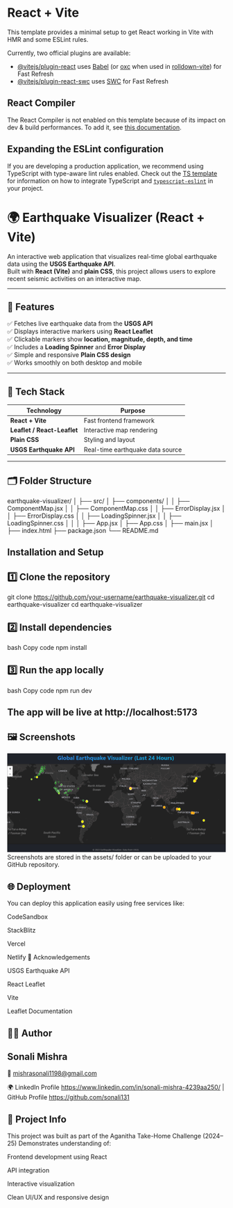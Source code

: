 # React + Vite

This template provides a minimal setup to get React working in Vite with HMR and some ESLint rules.

Currently, two official plugins are available:

- [@vitejs/plugin-react](https://github.com/vitejs/vite-plugin-react/blob/main/packages/plugin-react) uses [Babel](https://babeljs.io/) (or [oxc](https://oxc.rs) when used in [rolldown-vite](https://vite.dev/guide/rolldown)) for Fast Refresh
- [@vitejs/plugin-react-swc](https://github.com/vitejs/vite-plugin-react/blob/main/packages/plugin-react-swc) uses [SWC](https://swc.rs/) for Fast Refresh

## React Compiler

The React Compiler is not enabled on this template because of its impact on dev & build performances. To add it, see [this documentation](https://react.dev/learn/react-compiler/installation).

## Expanding the ESLint configuration

If you are developing a production application, we recommend using TypeScript with type-aware lint rules enabled. Check out the [TS template](https://github.com/vitejs/vite/tree/main/packages/create-vite/template-react-ts) for information on how to integrate TypeScript and [`typescript-eslint`](https://typescript-eslint.io) in your project.

# 🌍 Earthquake Visualizer (React + Vite)

An interactive web application that visualizes real-time global earthquake data using the **USGS Earthquake API**.  
Built with **React (Vite)** and **plain CSS**, this project allows users to explore recent seismic activities on an interactive map.

---

## 🚀 Features

✅ Fetches live earthquake data from the **USGS API**  
✅ Displays interactive markers using **React Leaflet**  
✅ Clickable markers show **location, magnitude, depth, and time**  
✅ Includes a **Loading Spinner** and **Error Display**  
✅ Simple and responsive **Plain CSS design**  
✅ Works smoothly on both desktop and mobile

---

## 🧩 Tech Stack

| Technology                  | Purpose                          |
| --------------------------- | -------------------------------- |
| **React + Vite**            | Fast frontend framework          |
| **Leaflet / React-Leaflet** | Interactive map rendering        |
| **Plain CSS**               | Styling and layout               |
| **USGS Earthquake API**     | Real-time earthquake data source |

---

## 🗂️ Folder Structure

earthquake-visualizer/
│
├── src/
│ ├── components/
│ │ ├── ComponentMap.jsx
│ │ ├── ComponentMap.css
│ │ ├── ErrorDisplay.jsx
│ │ ├── ErrorDisplay.css
│ │ ├── LoadingSpinner.jsx
│ │ ├── LoadingSpinner.css
│ │
│ ├── App.jsx
│ ├── App.css
│ ├── main.jsx
│
├── index.html
├── package.json
└── README.md

## Installation and Setup

## 1️⃣ Clone the repository

git clone https://github.com/your-username/earthquake-visualizer.git
cd earthquake-visualizer
cd earthquake-visualizer

## 2️⃣ Install dependencies

bash
Copy code
npm install

## 3️⃣ Run the app locally

bash
Copy code
npm run dev

## The app will be live at http://localhost:5173

## 🖼️ Screenshots

![alt text](<Screenshot 2025-10-28 200433.png>)
Screenshots are stored in the assets/ folder or can be uploaded to your GitHub repository.

## 🌐 Deployment

You can deploy this application easily using free services like:

CodeSandbox

StackBlitz

Vercel

Netlify
🧠 Acknowledgements

USGS Earthquake API

React Leaflet

Vite

Leaflet Documentation

## 👩‍💻 Author

## Sonali Mishra

📧 mishrasonali1198@gmail.com

🌍 LinkedIn Profile https://www.linkedin.com/in/sonali-mishra-4239aa250/
| GitHub Profile https://github.com/sonali131

## 🏁 Project Info

This project was built as part of the Aganitha Take-Home Challenge (2024–25)
Demonstrates understanding of:

Frontend development using React

API integration

Interactive visualization

Clean UI/UX and responsive design
